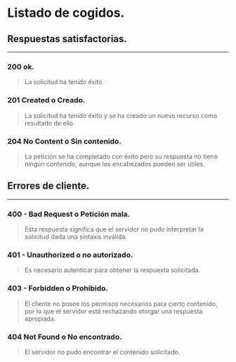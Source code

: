 # **Listado de cogidos.**

## **Respuestas satisfactorias.**
---
### **200** ok.
> La solicitud ha tenido éxito.

### **201** Created o Creado.
> La solicitud ha tenido éxito y se ha creado un nuevo recurso como resultado de ello.

### **204** No Content o Sin contenido.
> La petición se ha completado con éxito pero su respuesta no tiene ningún contenido, aunque los encabezados pueden ser útiles.

## **Errores de cliente.**
---

### **400** - Bad Request o Petición mala.
> Esta respuesta significa que el servidor no pudo interpretar la solicitud dada una sintaxis inválida.


### **401** - Unauthorized o no autorizado.
> Es necesario autenticar para obtener la respuesta solicitada.

### **403** - Forbidden o Prohibido.
> El cliente no posee los permisos necesarios para cierto contenido, por lo que el servidor está rechazando otorgar una respuesta apropiada.

### **404** Not Found o No encontrado.
> El servidor no pudo encontrar el contenido solicitado.